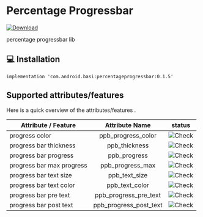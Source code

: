 # Percentage Progressbar
[ ![Download](https://api.bintray.com/packages/basil/maven/PercentageProgressBar/images/download.svg) ](https://bintray.com/basil/maven/PercentageProgressBar/_latestVersion)

percentage progressbar lib

## 💻 Installation

    implementation 'com.android.basi:percentageprogressbar:0.1.5'


## Supported attributes/features
Here is a quick overview of the attributes/features .

|   Attribute / Feature    |   Attribute Name | status   |
| -------       |:-----------:|:-----------:|
|progress color  |   ppb_progress_color   |![Check](/assets/pngs/check_green_small.png)|
|progress bar thickness       |   ppb_thickness   |![Check](/assets/pngs/check_green_small.png)|
|progress bar progress |    ppb_progress  |![Check](/assets/pngs/check_green_small.png)|
|progress bar max progress    |   ppb_progress_max  |![Check](/assets/pngs/check_green_small.png)|
|progress bar text size     |    ppb_text_size    |![Check](/assets/pngs/check_green_small.png)|
|progress bar text color     |    ppb_text_color   |![Check](/assets/pngs/check_green_small.png)|
|progress bar pre text     |    ppb_progress_pre_text    |![Check](/assets/pngs/check_green_small.png)|
|progress bar post text     |   ppb_progress_post_text    |![Check](/assets/pngs/check_green_small.png)|
